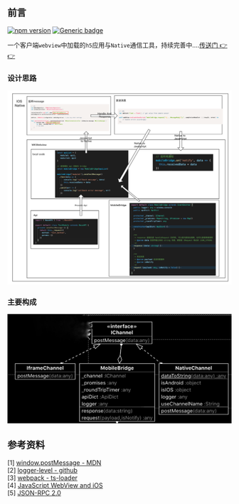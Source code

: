 ## 前言
[![npm version](https://badge.fury.io/js/mobile_bridge_js.svg)](//npmjs.com/package/mobile_bridge_js)    [![Generic badge](https://img.shields.io/badge/github-mobile_bridge_js-<COLOR>.svg)](https://github.com/HXWfromDJTU/mobile_bridge_js)

一个客户端`webview`中加载的`h5`应用与`Native`通信工具，持续完善中....[传送门 👉👉](https://github.com/HXWfromDJTU/mobile_bridge_js)
### 设计思路
![](https://raw.githubusercontent.com/HXWfromDJTU/blog/master/blog_assets/bridge_workflow.png)

### 主要构成
![](https://raw.githubusercontent.com/HXWfromDJTU/blog/master/blog_assets/bridge_uml.png)   


<!-- * 通信信道
    * 使用Iframe
    * 使用Native Channel
    * messageHandlers
* 区分一般请求 和 通知
* 请求缓存区，收发制度  
* promise 封装
* 客户端的webview 用于加载sdk,dapp可以方面也加载sdk,则可以实现双方互相监听的效果。
    * 如何区分是来自于 mobile_bridge_sdk的呢？而不是其他sdk呢？
* eventEmitter
* 异常类型的封装、参数错误抛出的异常
   * 错误码设计
   
* otherWindow 要注意，是指被发送消息的窗口 

## 设计模式
* 一发一收    
* 一发多收(发布订阅)     
* 不订阅，也主动推送。(双向都可)

## 图例
* 参考了 `electron`的多窗口、跨进程通信的设计思维    
* 需要补充一个思维导图      

### webapi 
* Iframe 的特性，当下的用途在哪里？如何判断当前页面是否处于Iframe之中
* postMessage
* window.top window.self

## 客户端API
* ios 端 如何进行 messagerHandler 的绑定
* android 如何进行 postMessage的绑定

### 工具
* log-level
 * 一个优秀的sdk，必须要可以保证日志的可追随性
 * 在iOS的控制台下，难以查看到JavaScript的日志，所以我们在 JavaScript 打印日志的时候，也同时向着 iOS 端发送了消息，同步日志
 
### 构建与发布
* cjs、esm、amd 格式
* npmjs托管
* HtmlWebpackPlugin、DefinePlugin 是做什么的？为什么要这么用？

### 测试模块
* dev测试
* 可视化测试页面的搭建

![](/blog_assets/mobile_bridge_playground.png) -->

## 参考资料
[1] [window.postMessage - MDN](https://developer.mozilla.org/zh-CN/docs/Web/API/Window/postMessage)      
[2] [logger-level - github](https://github.com/pimterry/loglevel)    
[3] [webpack - ts-loader](https://webpack.js.org/guides/typescript/)       
[4] [JavaScript WebView and iOS](https://www.vivekkalyan.com/javascript-webview-and-ios)    
[5] [JSON-RPC 2.0](https://www.jsonrpc.org/specification)       
